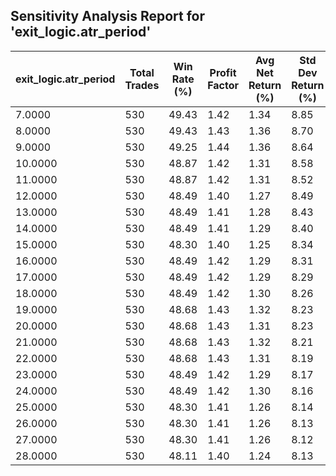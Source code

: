 ## Sensitivity Analysis Report for 'exit_logic.atr_period'

| exit_logic.atr_period | Total Trades | Win Rate (%) | Profit Factor | Avg Net Return (%) | Std Dev Return (%) |
|---|---|---|---|---|---|
| 7.0000 | 530 | 49.43 | 1.42 | 1.34 | 8.85 |
| 8.0000 | 530 | 49.43 | 1.43 | 1.36 | 8.70 |
| 9.0000 | 530 | 49.25 | 1.44 | 1.36 | 8.64 |
| 10.0000 | 530 | 48.87 | 1.42 | 1.31 | 8.58 |
| 11.0000 | 530 | 48.87 | 1.42 | 1.31 | 8.52 |
| 12.0000 | 530 | 48.49 | 1.40 | 1.27 | 8.49 |
| 13.0000 | 530 | 48.49 | 1.41 | 1.28 | 8.43 |
| 14.0000 | 530 | 48.49 | 1.41 | 1.29 | 8.40 |
| 15.0000 | 530 | 48.30 | 1.40 | 1.25 | 8.34 |
| 16.0000 | 530 | 48.49 | 1.42 | 1.29 | 8.31 |
| 17.0000 | 530 | 48.49 | 1.42 | 1.29 | 8.29 |
| 18.0000 | 530 | 48.49 | 1.42 | 1.30 | 8.26 |
| 19.0000 | 530 | 48.68 | 1.43 | 1.32 | 8.23 |
| 20.0000 | 530 | 48.68 | 1.43 | 1.31 | 8.23 |
| 21.0000 | 530 | 48.68 | 1.43 | 1.32 | 8.21 |
| 22.0000 | 530 | 48.68 | 1.43 | 1.31 | 8.19 |
| 23.0000 | 530 | 48.49 | 1.42 | 1.29 | 8.17 |
| 24.0000 | 530 | 48.49 | 1.42 | 1.30 | 8.16 |
| 25.0000 | 530 | 48.30 | 1.41 | 1.26 | 8.14 |
| 26.0000 | 530 | 48.30 | 1.41 | 1.26 | 8.13 |
| 27.0000 | 530 | 48.30 | 1.41 | 1.26 | 8.12 |
| 28.0000 | 530 | 48.11 | 1.40 | 1.24 | 8.13 |